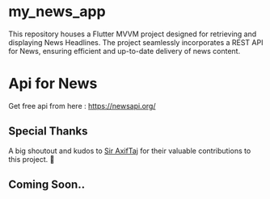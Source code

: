 # my_news_app

This repository houses a Flutter MVVM project designed for retrieving and displaying News Headlines. The project seamlessly incorporates a REST API for News, ensuring efficient and up-to-date delivery of news content.

# Api for News
Get free api from here : https://newsapi.org/ 

## Special Thanks

A big shoutout and kudos to [Sir AxifTaj](https://github.com/axiftaj) for their valuable contributions to this project. 🚀

## Coming Soon..
